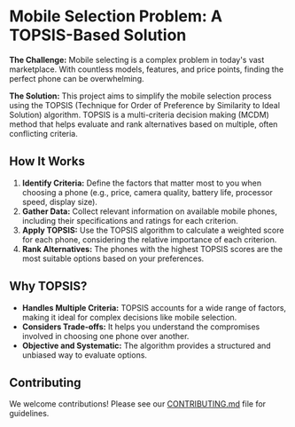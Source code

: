# Mobile Selection Problem: A TOPSIS-Based Solution

**The Challenge:** Mobile selecting is a complex problem in today's vast marketplace. With countless models, features, and price points, finding the perfect phone can be overwhelming.

**The Solution:** This project aims to simplify the mobile selection process using the TOPSIS (Technique for Order of Preference by Similarity to Ideal Solution) algorithm. TOPSIS is a multi-criteria decision making (MCDM) method that helps evaluate and rank alternatives based on multiple, often conflicting criteria.

## How It Works

1. **Identify Criteria:** Define the factors that matter most to you when choosing a phone (e.g., price, camera quality, battery life, processor speed, display size).
2. **Gather Data:** Collect relevant information on available mobile phones, including their specifications and ratings for each criterion.
3. **Apply TOPSIS:** Use the TOPSIS algorithm to calculate a weighted score for each phone, considering the relative importance of each criterion.
4. **Rank Alternatives:** The phones with the highest TOPSIS scores are the most suitable options based on your preferences.

## Why TOPSIS?

* **Handles Multiple Criteria:** TOPSIS accounts for a wide range of factors, making it ideal for complex decisions like mobile selection.
* **Considers Trade-offs:** It helps you understand the compromises involved in choosing one phone over another.
* **Objective and Systematic:** The algorithm provides a structured and unbiased way to evaluate options.

   
## Contributing

We welcome contributions! Please see our [CONTRIBUTING.md](CONTRIBUTING.md) file for guidelines.
